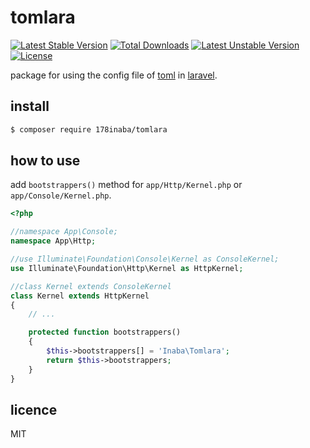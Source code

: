 # tomlara

[![Latest Stable Version](https://poser.pugx.org/178inaba/tomlara/v/stable)](https://packagist.org/packages/178inaba/tomlara)
[![Total Downloads](https://poser.pugx.org/178inaba/tomlara/downloads)](https://packagist.org/packages/178inaba/tomlara)
[![Latest Unstable Version](https://poser.pugx.org/178inaba/tomlara/v/unstable)](https://packagist.org/packages/178inaba/tomlara)
[![License](https://poser.pugx.org/178inaba/tomlara/license)](https://packagist.org/packages/178inaba/tomlara)

package for using the config file of [toml](https://github.com/toml-lang/toml) in [laravel](https://laravel.com/).

## install

``` bash
$ composer require 178inaba/tomlara
```

## how to use

add `bootstrappers()` method for `app/Http/Kernel.php` or `app/Console/Kernel.php`.

``` php
<?php

//namespace App\Console;
namespace App\Http;

//use Illuminate\Foundation\Console\Kernel as ConsoleKernel;
use Illuminate\Foundation\Http\Kernel as HttpKernel;

//class Kernel extends ConsoleKernel
class Kernel extends HttpKernel
{
    // ...

    protected function bootstrappers()
    {
        $this->bootstrappers[] = 'Inaba\Tomlara';
        return $this->bootstrappers;
    }
}
```

## licence

MIT
